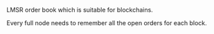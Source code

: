 LMSR order book which is suitable for blockchains.

Every full node needs to remember all the open orders for each block.